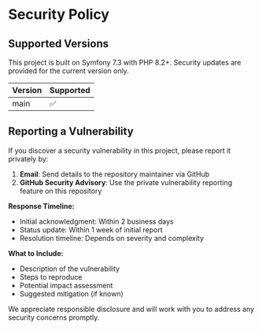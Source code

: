 # Security Policy

## Supported Versions

This project is built on Symfony 7.3 with PHP 8.2+. Security updates are provided for the current version only.

| Version | Supported          |
| ------- | ------------------ |
| main    | :white_check_mark: |

## Reporting a Vulnerability

If you discover a security vulnerability in this project, please report it privately by:

1. **Email**: Send details to the repository maintainer via GitHub
2. **GitHub Security Advisory**: Use the private vulnerability reporting feature on this repository

**Response Timeline:**
- Initial acknowledgment: Within 2 business days
- Status update: Within 1 week of initial report
- Resolution timeline: Depends on severity and complexity

**What to Include:**
- Description of the vulnerability
- Steps to reproduce
- Potential impact assessment
- Suggested mitigation (if known)

We appreciate responsible disclosure and will work with you to address any security concerns promptly.
